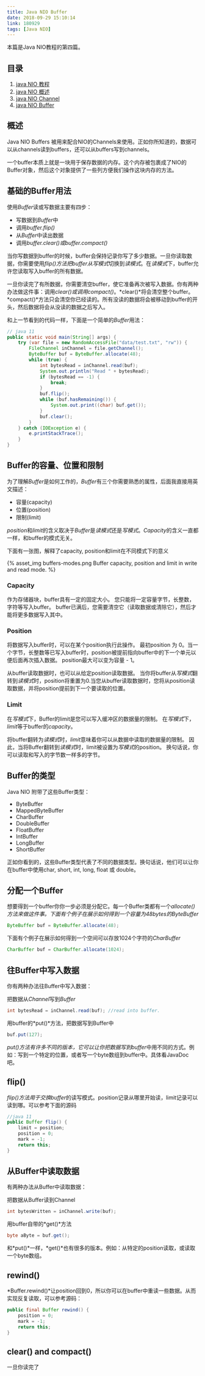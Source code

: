 ```yaml
---
title: Java NIO Buffer
date: 2018-09-29 15:10:14
link: 180929
tags: [Java NIO]
---
```


本篇是Java NIO教程的第四篇。

## 目录

1. [java NIO 教程](http://www.liangyongrui.com/posts/180919)
1. [java NIO 概述](http://www.liangyongrui.com/posts/180919-1)
1. [java NIO Channel](http://www.liangyongrui.com/posts/180929)
1. [java NIO Buffer](http://www.liangyongrui.com/posts/180929-1)

## 概述

Java NIO Buffers 被用来配合NIO的Channels来使用。正如你所知道的，数据可以从channels读到buffers，还可以从buffers写到channels。

一个buffer本质上就是一块用于保存数据的内存。这个内存被包裹成了NIO的Buffer对象，然后这个对象提供了一些列方便我们操作这块内存的方法。

## 基础的Buffer用法

使用*Buffer*读或写数据主要有四步：

* 写数据到*Buffer*中
* 调用*buffer.flip()*
* 从*Buffer*中读出数据
* 调用*buffer.clear()*或*buffer.compact()*

当你写数据到buffer的时候，buffer会保持记录你写了多少数据。一旦你读取数据，你需要使用*flip()*方法把buffer从*写模式*切换到*读模式*。在*读模式*下，buffer允许您读取写入buffer的所有数据。

一旦你读完了有所数据，你需要清空buffer，使它准备再次被写入数据。你有两种办法做这件事：调用*clear()*或调用*compact()*。*clear()*将会清空整个buffer。*compact()*方法只会清空你已经读的。所有没读的数据将会被移动到buffer的开头，然后数据将会从没读的数据之后写入。

和上一节看到的代码一样，下面是一个简单的*Buffer*用法：

```java
// java 11
public static void main(String[] args) {
    try (var file = new RandomAccessFile("data/test.txt", "rw")) {
        FileChannel inChannel = file.getChannel();
        ByteBuffer buf = ByteBuffer.allocate(48);
        while (true) {
            int bytesRead = inChannel.read(buf);
            System.out.println("Read " + bytesRead);
            if (bytesRead == -1) {
                break;
            }
            buf.flip();
            while (buf.hasRemaining()) {
                System.out.print((char) buf.get());
            }
            buf.clear();
        }
    } catch (IOException e) {
        e.printStackTrace();
    }
}
```

## Buffer的容量、位置和限制

为了理解*Buffer*是如何工作的，*Buffer*有三个你需要熟悉的属性，后面我直接用英文描述：

* 容量(capacity)
* 位置(position)
* 限制(limit)

*position*和*limit*的含义取决于*Buffer*是*读模式*还是*写模式*。*Capacity*的含义一直都一样，和buffer的模式无关。

下面有一张图，解释了capacity, position和limit在不同模式下的意义

{% asset_img buffers-modes.png Buffer capacity, position and limit in write and read mode. %}

### Capacity

作为存储器块，buffer具有一定的固定大小。 您只能将一定容量字节，长整数，字符等写入buffer。 buffer已满后，您需要清空它（读取数据或清除它），然后才能将更多数据写入其中。

### Position

将数据写入buffer时，可以在某个position执行此操作。 最初position 为 0。当一个字节，长整数等已写入buffer时，position被提前指向buffer中的下一个单元以便后面再次插入数据。 position最大可以变为容量 - 1。

从buffer读取数据时，也可以从给定position读取数据。 当你将buffer从*写模式*翻转到*读模式*时，position将重置为0.当您从buffer读取数据时，您将从position读取数据，并将position提前到下一个要读取的位置。

### Limit

在*写模式*下，Buffer的limit是您可以写入缓冲区的数据量的限制。 在*写模式*下，*limit*等于buffer的*capacity*。

将buffer翻转为*读模式*时，*limit*意味着你可以从数据中读取的数据量的限制。 因此，当将Buffer翻转到*读模式*时，limit被设置为*写模式*的position。 换句话说，你可以读取和写入的字节数一样多的字节。

## Buffer的类型

Java NIO 附带了这些Buffer类型：

* ByteBuffer
* MappedByteBuffer
* CharBuffer
* DoubleBuffer
* FloatBuffer
* IntBuffer
* LongBuffer
* ShortBuffer

正如你看到的，这些Buffer类型代表了不同的数据类型。换句话说，他们可以让你在buffer中使用char, short, int, long, float 或 double。

## 分配一个Buffer

想要得到一个buffer你你一步必须是分配它。每一个Buffer类都有一个*allocate()*方法来做这件事。下面有个例子在展示如何得到一个容量为48bytes的*ByteBuffer*

```java
ByteBuffer buf = ByteBuffer.allocate(48);
```

下面有个例子在展示如何得到一个空间可以存放1024个字符的*CharBuffer*

```java
CharBuffer buf = CharBuffer.allocate(1024);
```

## 往Buffer中写入数据

你有两种办法往Buffer中写入数据：

把数据从*Channel*写到*Buffer*

```java
int bytesRead = inChannel.read(buf); //read into buffer.
```

用buffer的*put()*方法，把数据写到Buffer中

```java
buf.put(127);
```

*put()*方法有许多不同的版本，它可以让你把数据写到*buffer*中用不同的方式。例如：写到一个特定的位置，或者写一个byte数组到buffer中。具体看JavaDoc吧。

## flip()

*flip()*方法用于交换*buffer*的读写模式。position记录从哪里开始读，limit记录可以读到哪。可以参考下面的源码

```java
//java 11
public Buffer flip() {
    limit = position;
    position = 0;
    mark = -1;
    return this;
}
```

## 从Buffer中读取数据

有两种办法从Buffer中读取数据：

把数据从Buffer读到Channel

```java
int bytesWritten = inChannel.write(buf);
```

用buffer自带的*get()*方法

```java
byte aByte = buf.get();
```

和*put()*一样，*get()*也有很多的版本。例如：从特定的position读取，或读取一个byte数组。

## rewind()

*Buffer.rewind()*让position回到0，所以你可以在buffer中重读一些数据。从而实现反复读取，可以参考源码：

```java
public final Buffer rewind() {
    position = 0;
    mark = -1;
    return this;
}
```

## clear() and compact()

一旦你读完了